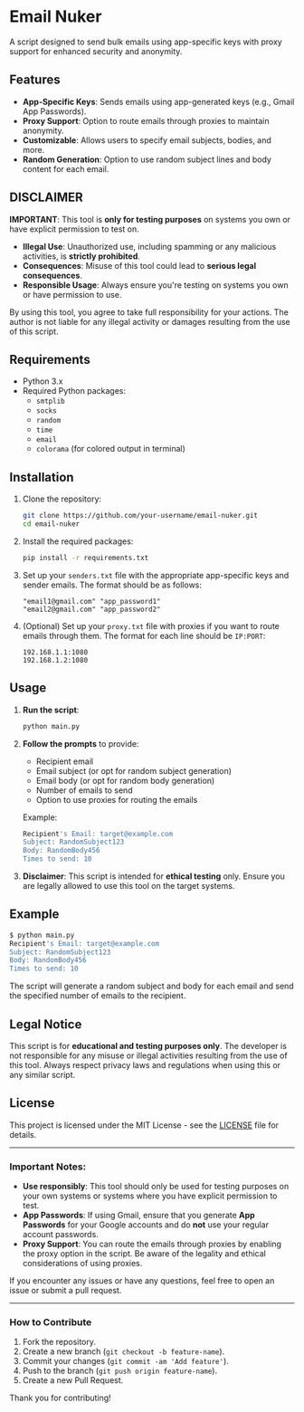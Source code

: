 # Email Nuker

A script designed to send bulk emails using app-specific keys with proxy support for enhanced security and anonymity.

## Features

- **App-Specific Keys**: Sends emails using app-generated keys (e.g., Gmail App Passwords).
- **Proxy Support**: Option to route emails through proxies to maintain anonymity.
- **Customizable**: Allows users to specify email subjects, bodies, and more.
- **Random Generation**: Option to use random subject lines and body content for each email.

## DISCLAIMER

**IMPORTANT**: This tool is **only for testing purposes** on systems you own or have explicit permission to test on.

- **Illegal Use**: Unauthorized use, including spamming or any malicious activities, is **strictly prohibited**.
- **Consequences**: Misuse of this tool could lead to **serious legal consequences**.
- **Responsible Usage**: Always ensure you're testing on systems you own or have permission to use.

By using this tool, you agree to take full responsibility for your actions. The author is not liable for any illegal activity or damages resulting from the use of this script.

## Requirements

- Python 3.x
- Required Python packages:
  - `smtplib`
  - `socks`
  - `random`
  - `time`
  - `email`
  - `colorama` (for colored output in terminal)

## Installation

1. Clone the repository:
   ```bash
   git clone https://github.com/your-username/email-nuker.git
   cd email-nuker

2. Install the required packages:

   ```bash
   pip install -r requirements.txt
   ```

3. Set up your `senders.txt` file with the appropriate app-specific keys and sender emails. The format should be as follows:

   ```
   "email1@gmail.com" "app_password1"
   "email2@gmail.com" "app_password2"
   ```

4. (Optional) Set up your `proxy.txt` file with proxies if you want to route emails through them. The format for each line should be `IP:PORT`:

   ```
   192.168.1.1:1080
   192.168.1.2:1080
   ```

## Usage

1. **Run the script**:

   ```bash
   python main.py
   ```

2. **Follow the prompts** to provide:

   * Recipient email
   * Email subject (or opt for random subject generation)
   * Email body (or opt for random body generation)
   * Number of emails to send
   * Option to use proxies for routing the emails

   Example:

   ```bash
   Recipient's Email: target@example.com
   Subject: RandomSubject123
   Body: RandomBody456
   Times to send: 10
   ```

3. **Disclaimer**: This script is intended for **ethical testing** only. Ensure you are legally allowed to use this tool on the target systems.

## Example

```bash
$ python main.py
Recipient's Email: target@example.com
Subject: RandomSubject123
Body: RandomBody456
Times to send: 10
```

The script will generate a random subject and body for each email and send the specified number of emails to the recipient.

## Legal Notice

This script is for **educational and testing purposes only**. The developer is not responsible for any misuse or illegal activities resulting from the use of this tool. Always respect privacy laws and regulations when using this or any similar script.

## License

This project is licensed under the MIT License - see the [LICENSE](LICENSE) file for details.

---

### Important Notes:

* **Use responsibly**: This tool should only be used for testing purposes on your own systems or systems where you have explicit permission to test.
* **App Passwords**: If using Gmail, ensure that you generate **App Passwords** for your Google accounts and do **not** use your regular account passwords.
* **Proxy Support**: You can route the emails through proxies by enabling the proxy option in the script. Be aware of the legality and ethical considerations of using proxies.

If you encounter any issues or have any questions, feel free to open an issue or submit a pull request.

---

### How to Contribute

1. Fork the repository.
2. Create a new branch (`git checkout -b feature-name`).
3. Commit your changes (`git commit -am 'Add feature'`).
4. Push to the branch (`git push origin feature-name`).
5. Create a new Pull Request.

Thank you for contributing!
